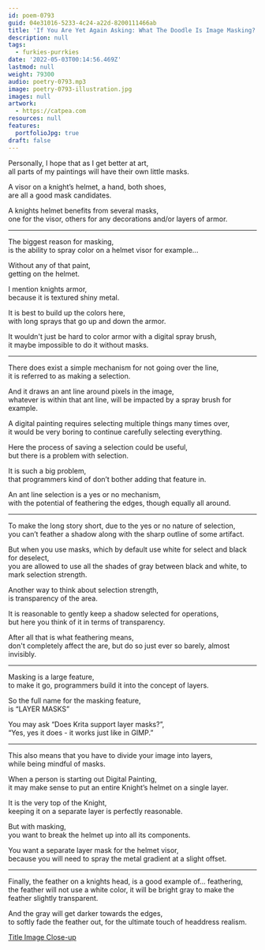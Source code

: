 ```yaml
---
id: poem-0793
guid: 04e31016-5233-4c24-a22d-8200111466ab
title: 'If You Are Yet Again Asking: What The Doodle Is Image Masking?'
description: null
tags:
  - furkies-purrkies
date: '2022-05-03T00:14:56.469Z'
lastmod: null
weight: 79300
audio: poetry-0793.mp3
image: poetry-0793-illustration.jpg
images: null
artwork:
  - https://catpea.com
resources: null
features:
  portfolioJpg: true
draft: false
---
```


Personally, I hope that as I get better at art,\
all parts of my paintings will have their own little masks.

A visor on a knight’s helmet, a hand, both shoes,\
are all a good mask candidates.

A knights helmet benefits from several masks,\
one for the visor, others for any decorations and/or layers of armor.

---

The biggest reason for masking,\
is the ability to spray color on a helmet visor for example...

Without any of that paint,\
getting on the helmet.

I mention knights armor,\
because it is textured shiny metal.

It is best to build up the colors here,\
with long sprays that go up and down the armor.

It wouldn't just be hard to color armor with a digital spray brush,\
it maybe impossible to do it without masks.

---

There does exist a simple mechanism for not going over the line,\
it is referred to as making a selection.

And it draws an ant line around pixels in the image,\
whatever is within that ant line, will be impacted by a spray brush for example.

A digital painting requires selecting multiple things many times over,\
it would be very boring to continue carefully selecting everything.

Here the process of saving a selection could be useful,\
but there is a problem with selection.

It is such a big problem,\
that programmers kind of don’t bother adding that feature in.

An ant line selection is a yes or no mechanism,\
with the potential of feathering the edges, though equally all around.

---

To make the long story short, due to the yes or no nature of selection,\
you can’t feather a shadow along with the sharp outline of some artifact.

But when you use masks, which by default use white for select and black for deselect,\
you are allowed to use all the shades of gray between black and white, to mark selection strength.

Another way to think about selection strength,\
is transparency of the area.

It is reasonable to gently keep a shadow selected for operations,\
but here you think of it in terms of transparency.

After all that is what feathering means,\
don't completely affect the are, but do so just ever so barely, almost invisibly.

---

Masking is a large feature,\
to make it go, programmers build it into the concept of layers.

So the full name for the masking feature,\
is “LAYER MASKS”

You may ask “Does Krita support layer masks?”,\
“Yes, yes it does - it works just like in GIMP.”

---

This also means that you have to divide your image into layers,\
while being mindful of masks.

When a person is starting out Digital Painting,\
it may make sense to put an entire Knight’s helmet on a single layer.

It is the very top of the Knight,\
keeping it on a separate layer is perfectly reasonable.

But with masking,\
you want to break the helmet up into all its components.

You want a separate layer mask for the helmet visor,\
because you will need to spray the metal gradient at a slight offset.

---

Finally, the feather on a knights head, is a good example of... feathering,\
the feather will not use a white color, it will be bright gray to make the feather slightly transparent.

And the gray will get darker towards the edges,\
to softly fade the feather out, for the ultimate touch of headdress realism.

[Title Image Close-up](files/poetry-0793-big.jpg)
